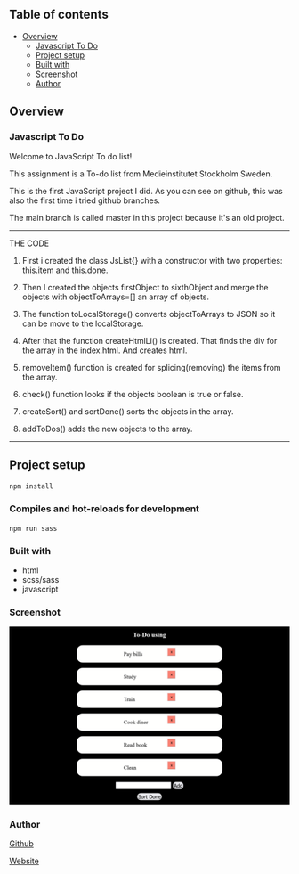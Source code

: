 ## Table of contents

- [Overview](#overview)
  - [Javascript To Do](#javascript-to-do)
  - [Project setup](#project-setup)
  - [Built with](#built-with)
  - [Screenshot](#screenshot)
  - [Author](#author)

## Overview

### Javascript To Do

Welcome to JavaScript To do list!

This assignment is a To-do list from Medieinstitutet Stockholm Sweden.

This is the first JavaScript project I did. As you can see on github, this was also the first time i tried github branches.

The main branch is called master in this project because it's an old project.

---

THE CODE

1. First i created the class JsList{} with a constructor with two properties: this.item and this.done.

2. Then I created the objects firstObject to sixthObject and merge the objects with objectToArrays=[] an array of objects.

3. The function toLocalStorage() converts objectToArrays to JSON so it can be move to the localStorage.

4. After that the function createHtmlLi() is created. That finds the div for the array in the index.html. And creates html.

5. removeItem() function is created for splicing(removing) the items from the array.

6. check() function looks if the objects boolean is true or false.

7. createSort() and sortDone() sorts the objects in the array.

8. addToDos() adds the new objects to the array.

---

## Project setup

```
npm install
```

### Compiles and hot-reloads for development

```
npm run sass
```

### Built with

- html
- scss/sass
- javascript

### Screenshot

![Screenshot](./assets/SiteScreenshot.png)

### Author

[Github](https://github.com/Rasweb)

[Website](https://rasweb.one/)
